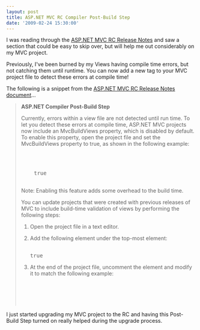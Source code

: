 ```yaml
---
layout: post
title: ASP.NET MVC RC Compiler Post-Build Step
date: '2009-02-24 15:30:00'
---
```


<p>I was reading through the <a href="http://www.microsoft.com/downloads/details.aspx?FamilyID=F4E4EE26-4BC5-41ED-80C9-261336B2A5B6&displaylang=en" target="_blank">ASP.NET MVC RC Release Notes</a> and saw a section that could be easy to skip over, but will help me out considerably on my MVC project.</p> <p>Previously, I've been burned by my Views having compile time errors, but not catching them until runtime. You can now add a new <MvcBuildViews /> tag to your MVC project file to detect these errors at compile time!</p> <p>The following is a snippet from the <a href="http://www.microsoft.com/downloads/details.aspx?FamilyID=F4E4EE26-4BC5-41ED-80C9-261336B2A5B6&displaylang=en" target="_blank">ASP.NET MVC RC Release Notes document</a>...</p> <blockquote><b>ASP.NET Compiler Post-Build Step</b> <p>Currently, errors within a view file are not detected until run time. To let you detect these errors at compile time, ASP.NET MVC projects now include an MvcBuildViews property, which is disabled by default. To enable this property, open the project file and set the MvcBuildViews property to true, as shown in the following example:</p> <pre><br><Project ToolsVersion="3.5" DefaultTargets="Build" xmlns="http://schemas.microsoft.com/developer/msbuild/2003"><br>  <PropertyGroup><br>    <MvcBuildViews>true</MvcBuildViews><br>  </PropertyGroup><br></pre> <p>Note: Enabling this feature adds some overhead to the build time.</p> <p>You can update projects that were created with previous releases of MVC to include build-time validation of views by performing the following steps:</p> <ol><li>Open the project file in a text editor.</li><li><p>Add the following element under the top-most <propertygroup> element:</propertygroup></p><pre><br><MvcBuildViews>true</MvcBuildViews><br></pre></li><li><p>At the end of the project file, uncomment the <target name="AfterBuild"> element and modify it to match the following example:</target></p><pre><br><Target Name="AfterBuild" Condition="'$(MvcBuildViews)'=='true'"><br>  <AspNetCompiler VirtualPath="temp" PhysicalPath="$(ProjectDir)\..\$(ProjectName)" /><br></Target><br></pre></li></ol></blockquote> <p>I just started upgrading my MVC project to the RC and having this Post-Build Step turned on really helped during the upgrade process.</p>